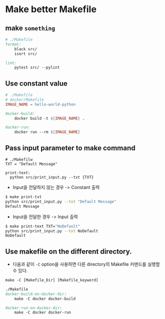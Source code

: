 # Make better Makefile

## make `something`

```Makefile
# ./Makefile
format:
	black src/
	isort src/

lint: 
	pytest src/ --pylint
```

## Use constant value

```Makefile
# ./Makefile
# docker/Makefile
IMAGE_NAME = hello-world-python

docker-build:
	docker build -t ${IMAGE_NAME} .

docker-run:
	docker run --rm ${IMAGE_NAME} 
```

## Pass input parameter to make command

```
# ./Makefilw
TXT = "Default Message"

print-text:
  python src/print_input.py --txt {TXT}
```

- Input을 전달하지 않는 경우 -> Constant 출력

```bash
$ make print-txt
python src/print_input.py --txt "Default Message"
Default Message
```

- Input을 전달한 경우 -> Input 출력

```bash
$ make print-text TXT="NoDefault"
python src/print_input.py --txt NoDefault
NoDefault

```

## Use makefile on the different directory.

- 다음과 같이 `-C` option을 사용하면 다른 directory의 Makefile 커맨드를 실행할 수 있다.

```Makefile
make -C [Makefile_Dir] [Makefile_keyword]
```

```Makefile
./Makefile
docker-build-on-docker-dir:
	make -C docker docker-build

docker-run-on-docker-dir:
	make -C docker docker-run
```
